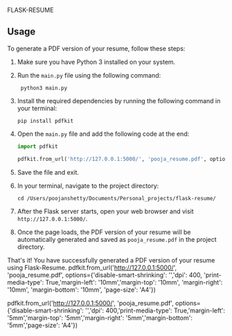 FLASK-RESUME
    
## Usage

To generate a PDF version of your resume, follow these steps:

1. Make sure you have Python 3 installed on your system.

2. Run the `main.py` file using the following command:
  
   ```shell
    python3 main.py
    ```


3. Install the required dependencies by running the following command in your terminal:

    ```shell
    pip install pdfkit
    ```

4. Open the `main.py` file and add the following code at the end:

    ```python
    import pdfkit

    pdfkit.from_url('http://127.0.0.1:5000/', 'pooja_resume.pdf', options={'disable-smart-shrinking': '', 'dpi': 400, 'print-media-type': True, 'margin-left': '5', 'margin-top': '10', 'margin-right': '1', 'margin-bottom': '3', 'page-height': '255', 'page-width': '210'})
    ```

5. Save the file and exit.

6. In your terminal, navigate to the project directory:

    ```shell
    cd /Users/poojanshetty/Documents/Personal_projects/flask-resume/
    ```

7. After the Flask server starts, open your web browser and visit `http://127.0.0.1:5000/`.

8. Once the page loads, the PDF version of your resume will be automatically generated and saved as `pooja_resume.pdf` in the project directory.

That's it! You have successfully generated a PDF version of your resume using Flask-Resume.
pdfkit.from_url('http://127.0.0.1:5000/', 'pooja_resume.pdf', options={'disable-smart-shrinking': '','dpi': 400, 'print-media-type': True,'margin-left': '10mm','margin-top': '10mm', 'margin-right': '10mm', 'margin-bottom': '10mm', 'page-size': 'A4'})



pdfkit.from_url('http://127.0.0.1:5000/', 'pooja_resume.pdf', options={'disable-smart-shrinking': '','dpi': 400,'print-media-type': True,'margin-left': '5mm','margin-top': '5mm','margin-right': '5mm','margin-bottom': '5mm','page-size': 'A4'})